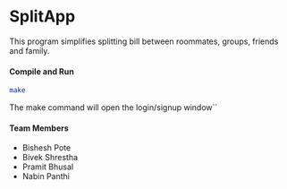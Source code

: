 # SplitApp
<p>
This program simplifies splitting bill between roommates, groups, friends and family.
</p>

#### Compile and Run 
```bash
make
```
The make command will open the login/signup window``
####   Team Members
- Bishesh Pote
- Bivek Shrestha
- Pramit Bhusal
- Nabin Panthi
